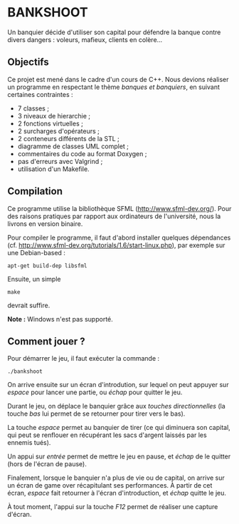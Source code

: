 BANKSHOOT
=========

Un banquier décide d'utiliser son capital pour défendre la
banque contre divers dangers : voleurs, mafieux, clients en colère...

Objectifs
---------

Ce projet est mené dans le cadre d'un cours de C++. Nous devions réaliser
un programme en respectant le thème *banques et banquiers*, en suivant certaines contraintes :

* 7 classes ;
* 3 niveaux de hierarchie ;
* 2 fonctions virtuelles ;
* 2 surcharges d'opérateurs ;
* 2 conteneurs différents de la STL ;
* diagramme de classes UML complet ;
* commentaires du code au format Doxygen ;
* pas d'erreurs avec Valgrind ;
* utilisation d'un Makefile.

Compilation
-----------

Ce programme utilise la bibliothèque SFML (http://www.sfml-dev.org/).
Pour des raisons pratiques par rapport aux ordinateurs de l'université, nous la livrons en version binaire.

Pour compiler le programme, il faut d'abord installer quelques dépendances
(cf. http://www.sfml-dev.org/tutorials/1.6/start-linux.php), par exemple sur une Debian-based :

```
apt-get build-dep libsfml
```

Ensuite, un simple

```
make
```

devrait suffire.

**Note :** Windows n'est pas supporté.

Comment jouer ?
---------------

Pour démarrer le jeu, il faut exécuter la commande :

```
./bankshoot
```

On arrive ensuite sur un écran d'introdution, sur lequel on peut appuyer
sur *espace* pour lancer une partie, ou *échap* pour quitter le jeu.

Durant le jeu, on déplace le banquier grâce aux *touches directionnelles*
(la touche *bas* lui permet de se retourner pour tirer vers le bas).

La touche *espace* permet au banquier de tirer (ce qui diminuera son capital,
qui peut se renflouer en récupérant les sacs d'argent laissés par les ennemis tués).

Un appui sur *entrée* permet de mettre le jeu en pause, et *échap* de le quitter
(hors de l'écran de pause).

Finalement, lorsque le banquier n'a plus de vie ou de capital, on arrive sur
un écran de game over récapitulant ses performances. À partir de cet écran,
*espace* fait retourner à l'écran d'introduction, et *échap* quitte le jeu.

À tout moment, l'appui sur la touche *F12* permet de réaliser une capture d'écran.

